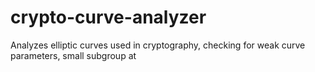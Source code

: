 # crypto-curve-analyzer
Analyzes elliptic curves used in cryptography, checking for weak curve parameters, small subgroup at
